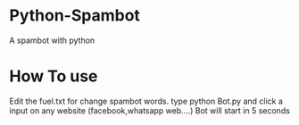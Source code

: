 # Python-Spambot
A spambot with python

# How To use
Edit the fuel.txt for change spambot words.
type python Bot.py and click a input on any website (facebook,whatsapp web....)
Bot will start in 5 seconds
